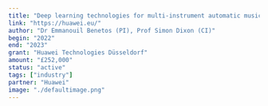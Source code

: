 ```yaml
---
title: "Deep learning technologies for multi-instrument automatic music transcription"
link: "https://huawei.eu/"
author: "Dr Emmanouil Benetos (PI), Prof Simon Dixon (CI)"
begin: "2022"
end: "2023"
grant: "Huawei Technologies Düsseldorf"
amount: "£252,000"
status: "active"
tags: ["industry"]
partner: "Huawei"
image: "./defaultimage.png"
---
```


